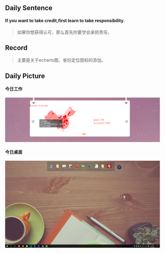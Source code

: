 ## Daily Sentence
#### If you want to take credit,first learn to take responsibility.
> 如果你想获得认可，那么首先你要学会承担责任，

## Record
> 主要是关于echarts图、省份定位图标的添加。

##  Daily Picture
#### 今日工作
![work](https://github.com/liugezhou/liugezhouImage/blob/master/Diary/2019/06/work0625.png)
#### 今日桌面
![window](https://github.com/liugezhou/liugezhouImage/blob/master/Diary/2019/06/window0625.png)
